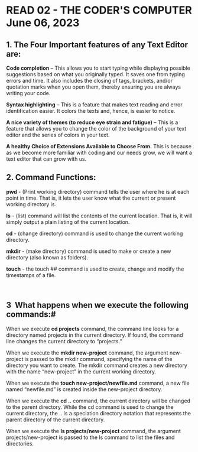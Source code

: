 # READ 02 - THE CODER'S COMPUTER June 06, 2023

## 1. The Four Important features of any Text Editor are:

**Code completion** – This allows you to start typing while displaying possible suggestions based on what you originally typed. It saves one from typing errors and time. It also includes the closing of tags, brackets, and/or quotation marks when you open them, thereby ensuring you are always writing your code. 

**Syntax highlighting** – This is a feature that makes text reading and error identification easier. It colors the texts and, hence, is easier to notice.

**A nice variety of themes (to reduce eye strain and fatigue)** – This is a feature that allows you to change the color of the background of your text editor and the series of colors in your text. 

**A healthy Choice of Extensions Available to Choose From.** This is because as we become more familiar with coding and our needs grow, we will want a text editor that can grow with us. 

## 2. Command Functions:

**pwd** - (Print working directory) command tells the user where he is at each point in time. That is, it lets the user know what the current or present working directory is.

**ls** - (list) command will list the contents of the current location. That is, it will simply output a plain listing of the current location. 

**cd** - (change directory) command is used to change the current working directory. 

**mkdir** - (make directory) command is used to make or create a new directory (also known as folders).

**touch** - the touch ## command is used to create, change and modify the timestamps of a file.

 

## 3  What happens when we execute the following commands:#

When we execute **cd projects** command, the command line looks for a directory named projects in the current directory. If found, the command line changes the current directory to “projects.”

When we execute the **mkdir new-project** command, the argument new-project is passed to the mkdir command, specifying the name of the directory you want to create. The mkdir command creates a new directory with the name “new-project” in the current working directory.

When we execute the **touch new-project/newfile.md** command, a new file named “newfile.md” is created inside the new-project directory.

When we execute the **cd ..** command, the current directory will be changed to the parent directory. While the cd command is used to change the current directory, the .. is a speciation directory notation that represents the parent directory of the current directory.

When we execute the **ls projects/new-project** command, the argument projects/new-project is passed to the ls command to list the files and directories.